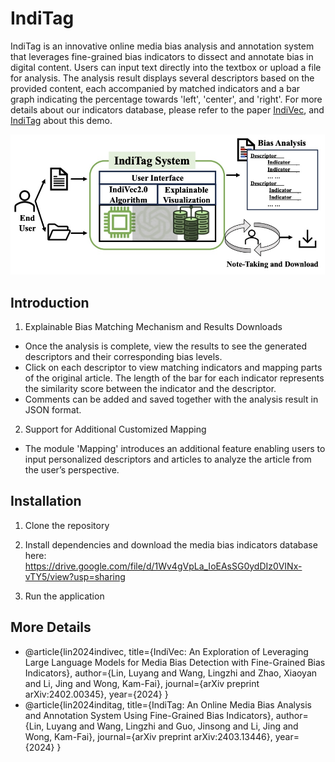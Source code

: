 # IndiTag

IndiTag is an innovative online media bias analysis and annotation system that leverages fine-grained bias indicators to dissect and annotate bias in digital content. 
Users can input text directly into the textbox or upload a file for analysis. The analysis result displays several descriptors based on the provided content, each accompanied by matched indicators and a bar graph indicating the percentage towards 'left', 'center', and 'right'.
For more details about our indicators database, please refer to the paper [IndiVec](https://arxiv.org/abs/2402.00345), and [IndiTag](https://arxiv.org/abs/2403.13446) about this demo.

![System Image](IndiTag/static/system_functionality.jpg)


## Introduction
1. Explainable Bias Matching Mechanism and Results Downloads
- Once the analysis is complete, view the results to see the generated descriptors and their corresponding bias levels.
- Click on each descriptor to view matching indicators and mapping parts of the original article. The length of the bar for each indicator represents the similarity score between the indicator and the descriptor.
- Comments can be added and saved together with the analysis result in JSON format.
2. Support for Additional Customized Mapping
- The module 'Mapping' introduces an additional feature enabling users to input personalized descriptors and articles to analyze the article from the user’s perspective.


## Installation

1. Clone the repository

2. Install dependencies and download the media bias indicators database here:
 https://drive.google.com/file/d/1Wv4gVpLa_IoEAsSG0ydDIz0VINx-vTY5/view?usp=sharing

3. Run the application

## More Details
- @article{lin2024indivec,
  title={IndiVec: An Exploration of Leveraging Large Language Models for Media Bias Detection with Fine-Grained Bias Indicators},
  author={Lin, Luyang and Wang, Lingzhi and Zhao, Xiaoyan and Li, Jing and Wong, Kam-Fai},
  journal={arXiv preprint arXiv:2402.00345},
  year={2024}
}
- @article{lin2024inditag,
  title={IndiTag: An Online Media Bias Analysis and Annotation System Using Fine-Grained Bias Indicators},
  author={Lin, Luyang and Wang, Lingzhi and Guo, Jinsong and Li, Jing and Wong, Kam-Fai},
  journal={arXiv preprint arXiv:2403.13446},
  year={2024}
}
